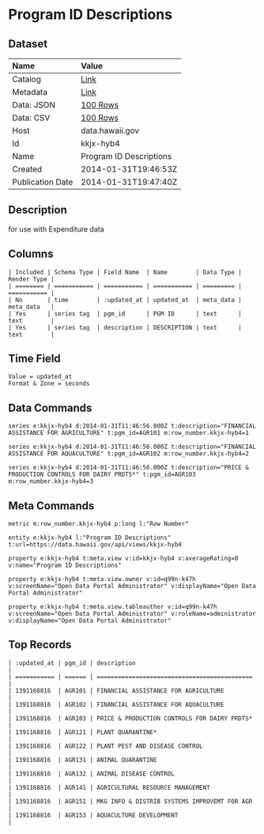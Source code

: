 # Program ID Descriptions

## Dataset

| Name | Value |
| :--- | :---- |
| Catalog | [Link](https://catalog.data.gov/dataset/program-id-descriptions-04737) |
| Metadata | [Link](https://data.hawaii.gov/api/views/kkjx-hyb4) |
| Data: JSON | [100 Rows](https://data.hawaii.gov/api/views/kkjx-hyb4/rows.json?max_rows=100) |
| Data: CSV | [100 Rows](https://data.hawaii.gov/api/views/kkjx-hyb4/rows.csv?max_rows=100) |
| Host | data.hawaii.gov |
| Id | kkjx-hyb4 |
| Name | Program ID Descriptions |
| Created | 2014-01-31T19:46:53Z |
| Publication Date | 2014-01-31T19:47:40Z |

## Description

for use with Expenditure data

## Columns

```ls
| Included | Schema Type | Field Name  | Name        | Data Type | Render Type |
| ======== | =========== | =========== | =========== | ========= | =========== |
| No       | time        | :updated_at | updated_at  | meta_data | meta_data   |
| Yes      | series tag  | pgm_id      | PGM ID      | text      | text        |
| Yes      | series tag  | description | DESCRIPTION | text      | text        |
```

## Time Field

```ls
Value = updated_at
Format & Zone = seconds
```

## Data Commands

```ls
series e:kkjx-hyb4 d:2014-01-31T11:46:56.000Z t:description="FINANCIAL ASSISTANCE FOR AGRICULTURE" t:pgm_id=AGR101 m:row_number.kkjx-hyb4=1

series e:kkjx-hyb4 d:2014-01-31T11:46:56.000Z t:description="FINANCIAL ASSISTANCE FOR AQUACULTURE" t:pgm_id=AGR102 m:row_number.kkjx-hyb4=2

series e:kkjx-hyb4 d:2014-01-31T11:46:56.000Z t:description="PRICE & PRODUCTION CONTROLS FOR DAIRY PRDTS*" t:pgm_id=AGR103 m:row_number.kkjx-hyb4=3
```

## Meta Commands

```ls
metric m:row_number.kkjx-hyb4 p:long l:"Row Number"

entity e:kkjx-hyb4 l:"Program ID Descriptions" t:url=https://data.hawaii.gov/api/views/kkjx-hyb4

property e:kkjx-hyb4 t:meta.view v:id=kkjx-hyb4 v:averageRating=0 v:name="Program ID Descriptions"

property e:kkjx-hyb4 t:meta.view.owner v:id=q99n-k47h v:screenName="Open Data Portal Administrator" v:displayName="Open Data Portal Administrator"

property e:kkjx-hyb4 t:meta.view.tableauthor v:id=q99n-k47h v:screenName="Open Data Portal Administrator" v:roleName=administrator v:displayName="Open Data Portal Administrator"
```

## Top Records

```ls
| :updated_at | pgm_id | description                                  | 
| =========== | ====== | ============================================ | 
| 1391168816  | AGR101 | FINANCIAL ASSISTANCE FOR AGRICULTURE         | 
| 1391168816  | AGR102 | FINANCIAL ASSISTANCE FOR AQUACULTURE         | 
| 1391168816  | AGR103 | PRICE & PRODUCTION CONTROLS FOR DAIRY PRDTS* | 
| 1391168816  | AGR121 | PLANT QUARANTINE*                            | 
| 1391168816  | AGR122 | PLANT PEST AND DISEASE CONTROL               | 
| 1391168816  | AGR131 | ANIMAL QUARANTINE                            | 
| 1391168816  | AGR132 | ANIMAL DISEASE CONTROL                       | 
| 1391168816  | AGR141 | AGRICULTURAL RESOURCE MANAGEMENT             | 
| 1391168816  | AGR151 | MKG INFO & DISTRIB SYSTEMS IMPROVEMT FOR AGR | 
| 1391168816  | AGR153 | AQUACULTURE DEVELOPMENT                      | 
```